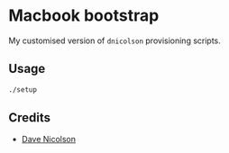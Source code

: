 # Macbook bootstrap

My customised version of `dnicolson` provisioning scripts.

## Usage

```sh
./setup
```

## Credits

 - [Dave Nicolson](https://github.com/dnicolson/Mac-Provisioning)
